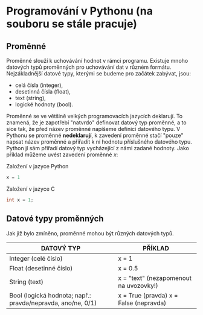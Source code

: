 # Programování v Pythonu (na souboru se stále pracuje)

## Proměnné

Proměnné slouží k uchovávání hodnot v rámci programu. Existuje mnoho datových typů proměnných pro uchovávání dat v různém formátu. Nejzákladnější datové typy, kterými se budeme pro začátek zabývat, jsou:
- celá čísla (integer),
- desetinná čísla (float),
- text (string),
- logické hodnoty (bool).

Proměnné se ve většině velkých programovacích jazycích deklarují. To znamená, že je zapotřebí "natvrdo" definovat datový typ proměnné, a to sice tak, že před název proměnné napíšeme definici datového typu. V Pythonu se proměnné **nedeklarují**, k zavedení proměnné stačí "pouze" napsat název proměnné a přiřadit k ní hodnotu příslušného datového typu. Python jí sám přiřadí datový typ vycházející z námi zadané hodnoty. Jako příklad můžeme uvést zavedení proměnné *x*:

Založení v jazyce Python
```python
x = 1
```

Založení v jazyce C
```c
int x = 1;
```

## Datové typy proměnných

Jak již bylo zmíněno, proměnné mohou být různých datových typů.

|**DATOVÝ TYP**|**PŘÍKLAD**|
|-|-|
|Integer (celé číslo)|x = 1|
|Float (desetinné číslo)|x = 0.5|
|String (text)|x = "text" (nezapomenout na uvozovky!)|
|Bool (logická hodnota; např.: pravda/nepravda, ano/ne, 0/1)|x = True (pravda) x = False (nepravda)|
